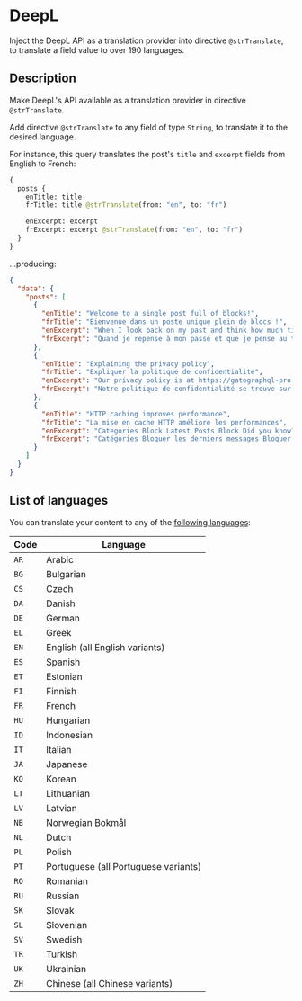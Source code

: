# DeepL

Inject the DeepL API as a translation provider into directive `@strTranslate`, to translate a field value to over 190 languages.

## Description

Make DeepL's API available as a translation provider in directive `@strTranslate`.

Add directive `@strTranslate` to any field of type `String`, to translate it to the desired language.

For instance, this query translates the post's `title` and `excerpt` fields from English to French:

```graphql
{
  posts {
    enTitle: title
    frTitle: title @strTranslate(from: "en", to: "fr")

    enExcerpt: excerpt    
    frExcerpt: excerpt @strTranslate(from: "en", to: "fr")
  }
}
```

...producing:

```json
{
  "data": {
    "posts": [
      {
        "enTitle": "Welcome to a single post full of blocks!",
        "frTitle": "Bienvenue dans un poste unique plein de blocs !",
        "enExcerpt": "When I look back on my past and think how much time I wasted on nothing, how much time has been lost in futilities, errors, laziness, incapacity to live; how little I appreciated it, how many times I sinned against my heart and soul-then my heart bleeds. Life is a gift, life is happiness, every&hellip;",
        "frExcerpt": "Quand je repense à mon passé et que je pense au temps que j'ai perdu pour rien, au temps perdu en futilités, en erreurs, en paresse, en incapacité de vivre ; combien je l'ai peu apprécié, combien de fois j'ai péché contre mon cœur et mon âme, alors mon cœur saigne. La vie est un cadeau, la vie est un bonheur, chaque&hellip;"
      },
      {
        "enTitle": "Explaining the privacy policy",
        "frTitle": "Expliquer la politique de confidentialité",
        "enExcerpt": "Our privacy policy is at https://gatographql-pro.lndo.site/privacy/, and we are based in Carimano.",
        "frExcerpt": "Notre politique de confidentialité se trouve sur https://gatographql-pro.lndo.site/privacy/, et nous sommes basés à Carimano."
      },
      {
        "enTitle": "HTTP caching improves performance",
        "frTitle": "La mise en cache HTTP améliore les performances",
        "enExcerpt": "Categories Block Latest Posts Block Did you know? We are not rich by what we possess but by what we can do without. Patience is the strength of the weak, impatience is the weakness of the strong.",
        "frExcerpt": "Catégories Bloquer les derniers messages Bloquer Le saviez-vous ? Nous ne sommes pas riches de ce que nous possédons mais de ce dont nous pouvons nous passer. La patience est la force du faible, l'impatience est la faiblesse du fort."
      }
    ]
  }
}
```

## List of languages

You can translate your content to any of the <a href="https://developers.deepl.com/docs/resources/supported-languages" target="_blank">following languages</a>:

| Code | Language |
| --- | --- |
| `AR` | Arabic |
| `BG` | Bulgarian |
| `CS` | Czech |
| `DA` | Danish |
| `DE` | German |
| `EL` | Greek |
| `EN` | English (all English variants) |
| `ES` | Spanish |
| `ET` | Estonian |
| `FI` | Finnish |
| `FR` | French |
| `HU` | Hungarian |
| `ID` | Indonesian |
| `IT` | Italian |
| `JA` | Japanese |
| `KO` | Korean |
| `LT` | Lithuanian |
| `LV` | Latvian |
| `NB` | Norwegian Bokmål |
| `NL` | Dutch |
| `PL` | Polish |
| `PT` | Portuguese (all Portuguese variants) |
| `RO` | Romanian |
| `RU` | Russian |
| `SK` | Slovak |
| `SL` | Slovenian |
| `SV` | Swedish |
| `TR` | Turkish |
| `UK` | Ukrainian |
| `ZH` | Chinese (all Chinese variants) |
